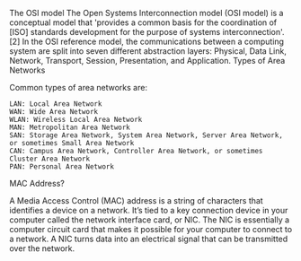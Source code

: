 The OSI model
The Open Systems Interconnection model (OSI model) is a conceptual model that 'provides a common basis for the coordination of [ISO] standards development for the purpose of systems interconnection'.[2] In the OSI reference model, the communications between a computing system are split into seven different abstraction layers: Physical, Data Link, Network, Transport, Session, Presentation, and Application.
Types of Area Networks

Common types of area networks are:

    LAN: Local Area Network
    WAN: Wide Area Network
    WLAN: Wireless Local Area Network
    MAN: Metropolitan Area Network
    SAN: Storage Area Network, System Area Network, Server Area Network, or sometimes Small Area Network
    CAN: Campus Area Network, Controller Area Network, or sometimes Cluster Area Network
    PAN: Personal Area Network
MAC Address?

A Media Access Control (MAC) address is a string of characters that identifies a device on a network. It’s tied to a key connection device in your computer called the network interface card, or NIC. The NIC is essentially a computer circuit card that makes it possible for your computer to connect to a network. A NIC turns data into an electrical signal that can be transmitted over the network.
